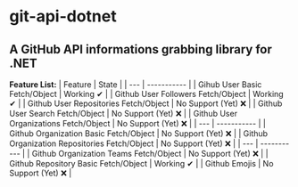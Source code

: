 # git-api-dotnet
## A GitHub API informations grabbing library for .NET
**Feature List:**
| Feature | State |
| --- | ----------- |
| Gihub User Basic Fetch/Object | Working ✔ |
| Github User Followers Fetch/Object | Working ✔ |
| Github User Repositories Fetch/Object | No Support (Yet) ❌ |
| Github User Search Fetch/Object | No Support (Yet) ❌ |
| Github User Organizations Fetch/Object | No Support (Yet) ❌ |
| --- | ----------- |
| Github Organization Basic Fetch/Object | No Support (Yet) ❌ |
| Github Organization Repositories Fetch/Object | No Support (Yet) ❌ |
| --- | ----------- |
| Github Organization Teams Fetch/Object | No Support (Yet) ❌ |
| Github Repository Basic Fetch/Object | Working ✔ |
| Github Emojis | No Support (Yet) ❌ |
